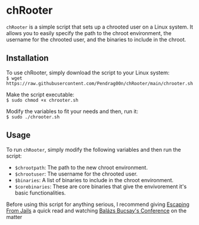 # chRooter

`chRooter` is a simple script that sets up a chrooted user on a Linux system. It allows you to easily specify the path to the chroot environment, the username for the chrooted user, and the binaries to include in the chroot.

## Installation

To use chRooter, simply download the script to your Linux system:  
`$ wget https://raw.githubusercontent.com/Pendrag00n/chRooter/main/chrooter.sh`

Make the script executable:  
`$ sudo chmod +x chrooter.sh`

Modify the variables to fit your needs and then, run it:  
`$ sudo ./chrooter.sh`

## Usage

To run `chRooter`, simply modify the following variables and then run the script:

- `$chrootpath`: The path to the new chroot environment.
- `$chrootuser`: The username for the chrooted user.
- `$binaries`: A list of binaries to include in the chroot environment.
- `$corebinaries`: These are core binaries that give the envivorement it's basic functionalities.

Before using this script for anything serious, I recommend giving [Escaping From Jails](https://book.hacktricks.xyz/linux-hardening/privilege-escalation/escaping-from-limited-bash) a quick read and watching [Balázs Bucsay's Conference](https://youtu.be/D1eipd9HbIY) on the matter
